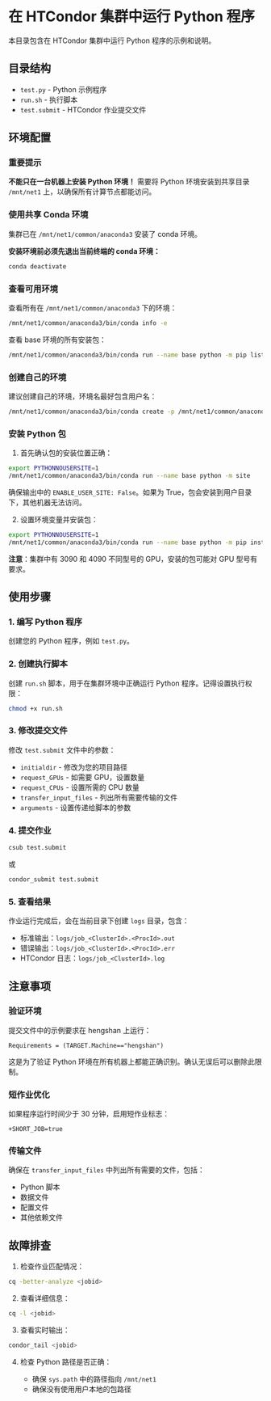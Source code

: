 # 在 HTCondor 集群中运行 Python 程序

本目录包含在 HTCondor 集群中运行 Python 程序的示例和说明。

## 目录结构

- `test.py` - Python 示例程序
- `run.sh` - 执行脚本
- `test.submit` - HTCondor 作业提交文件

## 环境配置

### 重要提示

**不能只在一台机器上安装 Python 环境！** 需要将 Python 环境安装到共享目录 `/mnt/net1` 上，以确保所有计算节点都能访问。

### 使用共享 Conda 环境

集群已在 `/mnt/net1/common/anaconda3` 安装了 conda 环境。

**安装环境前必须先退出当前终端的 conda 环境：**

```bash
conda deactivate
```

### 查看可用环境

查看所有在 `/mnt/net1/common/anaconda3` 下的环境：

```bash
/mnt/net1/common/anaconda3/bin/conda info -e
```

查看 base 环境的所有安装包：

```bash
/mnt/net1/common/anaconda3/bin/conda run --name base python -m pip list
```

### 创建自己的环境

建议创建自己的环境，环境名最好包含用户名：

```bash
/mnt/net1/common/anaconda3/bin/conda create -p /mnt/net1/common/anaconda3/envs/username_env python=3.12
```

### 安装 Python 包

1. 首先确认包的安装位置正确：

```bash
export PYTHONNOUSERSITE=1
/mnt/net1/common/anaconda3/bin/conda run --name base python -m site
```

确保输出中的 `ENABLE_USER_SITE: False`。如果为 True，包会安装到用户目录下，其他机器无法访问。

2. 设置环境变量并安装包：

```bash
export PYTHONNOUSERSITE=1
/mnt/net1/common/anaconda3/bin/conda run --name base python -m pip install xxx
```

**注意**：集群中有 3090 和 4090 不同型号的 GPU，安装的包可能对 GPU 型号有要求。

## 使用步骤

### 1. 编写 Python 程序

创建您的 Python 程序，例如 `test.py`。

### 2. 创建执行脚本

创建 `run.sh` 脚本，用于在集群环境中正确运行 Python 程序。记得设置执行权限：

```bash
chmod +x run.sh
```

### 3. 修改提交文件

修改 `test.submit` 文件中的参数：

- `initialdir` - 修改为您的项目路径
- `request_GPUs` - 如需要 GPU，设置数量
- `request_CPUs` - 设置所需的 CPU 数量
- `transfer_input_files` - 列出所有需要传输的文件
- `arguments` - 设置传递给脚本的参数

### 4. 提交作业

```bash
csub test.submit
```

或

```bash
condor_submit test.submit
```

### 5. 查看结果

作业运行完成后，会在当前目录下创建 `logs` 目录，包含：

- 标准输出：`logs/job_<ClusterId>.<ProcId>.out`
- 错误输出：`logs/job_<ClusterId>.<ProcId>.err`
- HTCondor 日志：`logs/job_<ClusterId>.log`

## 注意事项

### 验证环境

提交文件中的示例要求在 hengshan 上运行：

```
Requirements = (TARGET.Machine=="hengshan")
```

这是为了验证 Python 环境在所有机器上都能正确识别。确认无误后可以删除此限制。

### 短作业优化

如果程序运行时间少于 30 分钟，启用短作业标志：

```
+SHORT_JOB=true
```

### 传输文件

确保在 `transfer_input_files` 中列出所有需要的文件，包括：

- Python 脚本
- 数据文件
- 配置文件
- 其他依赖文件

## 故障排查

1. 检查作业匹配情况：

```bash
cq -better-analyze <jobid>
```

2. 查看详细信息：

```bash
cq -l <jobid>
```

3. 查看实时输出：

```bash
condor_tail <jobid>
```

4. 检查 Python 路径是否正确：

   - 确保 `sys.path` 中的路径指向 `/mnt/net1`
   - 确保没有使用用户本地的包路径
